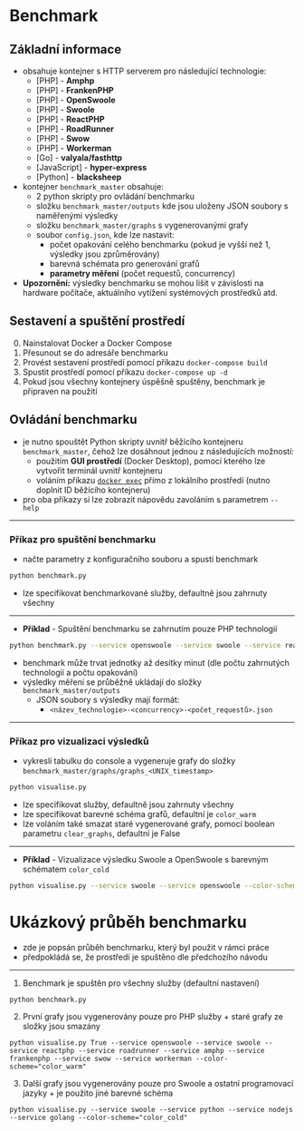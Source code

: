 # Benchmark

## Základní informace

- obsahuje kontejner s HTTP serverem pro následující technologie:
    - [PHP] - **Amphp**
    - [PHP] - **FrankenPHP**
    - [PHP] - **OpenSwoole**
    - [PHP] - **Swoole**
    - [PHP] - **ReactPHP**
    - [PHP] - **RoadRunner**
    - [PHP] - **Swow**
    - [PHP] - **Workerman**
    - [Go] - **valyala/fasthttp**
    - [JavaScript] - **hyper-express**
    - [Python] - **blacksheep**
- kontejner `benchmark_master` obsahuje:
    - 2 python skripty pro ovládání benchmarku
    - složku `benchmark_master/outputs` kde jsou uloženy JSON soubory s naměřenými výsledky
    - složku `benchmark_master/graphs` s vygenerovanými grafy
    - soubor `config.json`, kde lze nastavit:
        - počet opakování celého benchmarku (pokud je vyšší než 1, výsledky jsou zprůměrovány)
        - barevná schémata pro generování grafů
        - **parametry měření** (počet requestů, concurrency)
- **Upozornění:** výsledky benchmarku se mohou lišit v závislosti na hardware počítače, aktuálního vytížení systémových prostředků atd.

## Sestavení a spuštění prostředí
0) Nainstalovat Docker a Docker Compose
1) Přesunout se do adresáře benchmarku
2) Provést sestavení prostředí pomocí příkazu `docker-compose build`
3) Spustit prostředí pomocí příkazu `docker-compose up -d`
4) Pokud jsou všechny kontejnery úspěšně spuštěny, benchmark je připraven na použití


## Ovládání benchmarku
- je nutno spouštět Python skripty uvnitř běžícího kontejneru `benchmark_master`, čehož lze dosáhnout jednou z následujících možností:
    - použitím **GUI prostředí** (Docker Desktop), pomocí kterého lze vytvořit terminál uvnitř kontejneru
    - voláním příkazu [`docker exec`](https://docs.docker.com/reference/cli/docker/container/exec/) přímo z lokálního prostředí (nutno doplnit ID běžícího kontejneru)
- pro oba příkazy si lze zobrazit nápovědu zavoláním s parametrem `--help`

___

### Příkaz pro spuštění benchmarku
- načte parametry z konfiguračního souboru a spustí benchmark
```bash
python benchmark.py
```
- lze specifikovat benchmarkované služby, defaultně jsou zahrnuty všechny
___
- **Příklad** - Spuštění benchmarku se zahrnutím pouze PHP technologií
```bash
python benchmark.py --service openswoole --service swoole --service reactphp --service roadrunner --service amphp --service frankenphp --service swow --service workerman
```
- benchmark může trvat jednotky až desítky minut (dle počtu zahrnutých technologií a počtu opakování)
- výsledky měření se průběžně ukládají do složky `benchmark_master/outputs`
    - JSON soubory s výsledky mají formát:
        - `<název_technologie>-<concurrency>-<počet_requestů>.json`

___

### Příkaz pro vizualizaci výsledků
- vykreslí tabulku do console a vygeneruje grafy do složky `benchmark_master/graphs/graphs_<UNIX_timestamp>`
```bash
python visualise.py
```
- lze specifikovat služby, defaultně jsou zahrnuty všechny
- lze specifikovat barevné schéma grafů, defaultní je `color_warm`
- lze voláním také smazat staré vygenerované grafy, pomocí boolean parametru `clear_graphs`, defaultní je False
___
- **Příklad** - Vizualizace výsledku Swoole a OpenSwoole s barevným schématem `color_cold`
```bash
python visualise.py --service swoole --service openswoole --color-scheme="color_cold"
```

# Ukázkový průběh benchmarku
- zde je popsán průběh benchmarku, který byl použit v rámci práce
- předpokládá se, že prostředí je spuštěno dle předchozího návodu

___

1. Benchmark je spuštěn pro všechny služby (defaultní nastavení)
```
python benchmark.py
```
2. První grafy jsou vygenerovány pouze pro PHP služby + staré grafy ze složky jsou smazány
```
python visualise.py True --service openswoole --service swoole --service reactphp --service roadrunner --service amphp --service frankenphp --service swow --service workerman --color-scheme="color_warm"
```

3. Další grafy jsou vygenerovány pouze pro Swoole a ostatní programovací jazyky + je použito jiné barevné schéma
```
python visualise.py --service swoole --service python --service nodejs --service golang --color-scheme="color_cold"
```